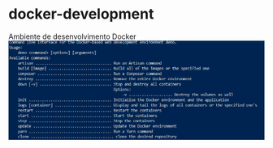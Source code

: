 # docker-development
Ambiente de desenvolvimento Docker
![alt text](https://github.com/fabiomattheus/docker-development/blob/main/menu-docker-development.png)
